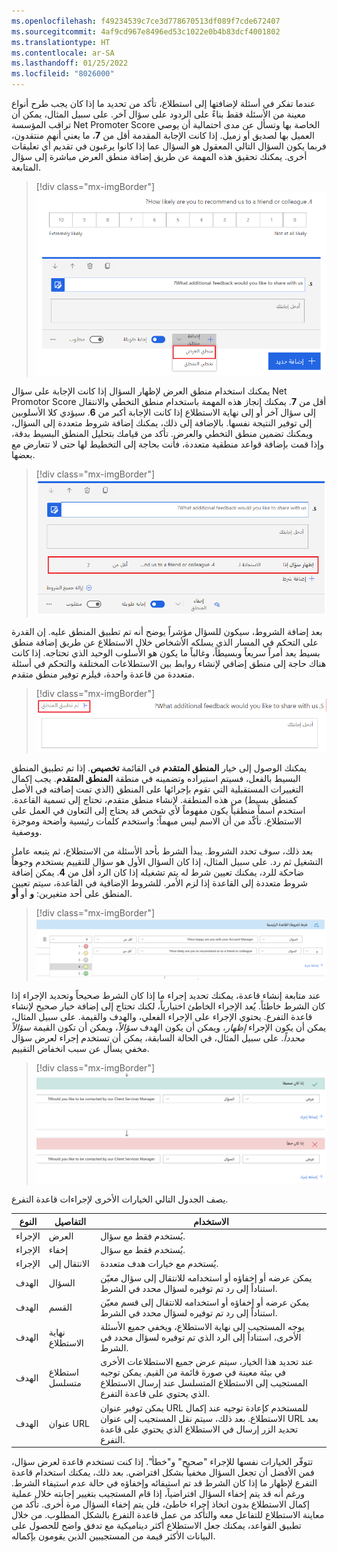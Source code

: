 ```yaml
---
ms.openlocfilehash: f49234539c7ce3d778670513df089f7cde672407
ms.sourcegitcommit: 4af9cd967e8496ed53c1022e0b4b83dcf4001802
ms.translationtype: HT
ms.contentlocale: ar-SA
ms.lasthandoff: 01/25/2022
ms.locfileid: "8026000"
---
```

عندما تفكر في أسئلة لإضافتها إلى استطلاع، تأكد من تحديد ما إذا كان يجب طرح أنواع معينة من الأسئلة فقط بناءً على الردود على سؤال آخر.
على سبيل المثال، يمكن أن تراقب المؤسسة Net Promoter Score الخاصة بها وتسأل عن مدى احتمالية أن يوصي العميل بها لصديق أو زميل. إذا كانت الإجابة المقدمة أقل من **7**، ما يعني أنهم منتقدون، فربما يكون السؤال التالي المعقول هو السؤال عما إذا كانوا يرغبون في تقديم أي تعليقات أخرى. يمكنك تحقيق هذه المهمة عن طريق إضافة منطق العرض مباشرة إلى سؤال المتابعة. 

> [!div class="mx-imgBorder"]
> [![صورة شاشة تعرض سؤالين في استطلاع في Customer Voice، مع تحديد سؤال واحد. وتم تحديد قائمة لإضافة منطق العرض.](../media/display-logic.png)](../media/display-logic.png#lightbox)

يمكنك استخدام منطق العرض لإظهار السؤال إذا كانت الإجابة على سؤال Net Promotor Score أقل من **7**. يمكنك إنجاز هذه المهمة باستخدام منطق التخطي والانتقال إلى سؤال آخر أو إلى نهاية الاستطلاع إذا كانت الإجابة أكبر من **6**. سيؤدي كلا الأسلوبين إلى توفير النتيجة نفسها. بالإضافة إلى ذلك، يمكنك إضافة شروط متعددة إلى السؤال، ويمكنك تضمين منطق التخطي والعرض.
تأكد من قيامك بتحليل المنطق البسيط بدقة، وإذا قمت بإضافة قواعد منطقية متعددة، فأنت بحاجة إلى التخطيط لها حتى لا تتعارض مع بعضها. 

> [!div class="mx-imgBorder"]
> [![صورة شاشة تعرض سؤالاً محدداً في استطلاع في Customer Voice. يتم تمييز المنطق على السؤال.](../media/show-question-if.png)](../media/show-question-if.png#lightbox)

بعد إضافة الشروط، سيكون للسؤال مؤشراً يوضح أنه تم تطبيق المنطق عليه. إن القدرة على التحكم في المسار الذي يسلكه الأشخاص خلال الاستطلاع عن طريق إضافة منطق بسيط يعد أمراً سريعاً وبسيطاً، وغالباً ما يكون هو الأسلوب الوحيد الذي تحتاجه. إذا كانت هناك حاجة إلى منطق إضافي لإنشاء روابط بين الاستطلاعات المختلفة والتحكم في أسئلة متعددة من قاعدة واحدة، فيلزم توفير منطق متقدم. 

> [!div class="mx-imgBorder"]
> [![صورة شاشة تظهر سؤالاً في استطلاع في Customer Voice. يتم تمييز مؤشر المنطق المطبق.](../media/logic-applied.png)](../media/logic-applied.png#lightbox)

يمكنك الوصول إلى خيار **المنطق المتقدم** في القائمة **تخصيص**.
إذا تم تطبيق المنطق البسيط بالفعل، فسيتم استيراده وتضمينه في منطقة **المنطق المتقدم**.
يجب إكمال التغييرات المستقبلية التي تقوم بإجرائها على المنطق (الذي تمت إضافته في الأصل كمنطق بسيط) من هذه المنطقة. لإنشاء منطق متقدم، تحتاج إلى تسمية القاعدة. استخدم اسماً منطقياً يكون مفهوماً لأي شخص قد يحتاج إلى التعاون في العمل على الاستطلاع. تأكّد من أن الاسم ليس مبهماً؛ واستخدم كلمات رئيسية واضحة وموجزة ووصفية. 

بعد ذلك، سوف تحدد الشروط. يبدأ الشرط بأحد الأسئلة من الاستطلاع، ثم يتبعه عامل التشغيل ثم رد. على سبيل المثال، إذا كان السؤال الأول هو سؤال للتقييم يستخدم وجوهاً ضاحكة للرد، يمكنك تعيين شرط له يتم تشغيله إذا كان الرد أقل من **4**. يمكن إضافة شروط متعددة إلى القاعدة إذا لزم الأمر.
للشروط الإضافية في القاعدة، سيتم تعيين المنطق على أحد متغيرين: **و** أو **أو**.

> [!div class="mx-imgBorder"]
> [![صورة شاشة تعرض قاعدة المنطق المتقدمة التي تم إنشاؤها.](../media/customization-menu.png)](../media/customization-menu.png#lightbox)

عند متابعة إنشاء قاعدة، يمكنك تحديد إجراء ما إذا كان الشرط صحيحاً وتحديد الإجراء إذا كان الشرط خاطئاً. يُعد الإجراء الخاطئ اختيارياً، لكنك تحتاج إلى إضافة خيار صحيح لإنشاء قاعدة التفرع.
يحتوي الإجراء على الإجراء الفعلي، والهدف والقيمة.
على سبيل المثال، يمكن أن يكون الإجراء *إظهار*، ويمكن أن يكون الهدف *سؤالاً*، ويمكن أن تكون القيمة *سؤالاً محدداً*. على سبيل المثال، في الحالة السابقة، يمكن أن تستخدم إجراء لعرض سؤال مخفي يسأل عن سبب انخفاض التقييم.

> [!div class="mx-imgBorder"]
> [![صورة شاشة تظهر سؤالاً إذا تم استيفاء الشرط، وإجراء يُظهر سؤالاً إذا لم يتم استيفاء الشرط.](../media/the-rule.png)](../media/the-rule.png#lightbox)

يصف الجدول التالي الخيارات الأخرى لإجراءات قاعدة التفرع. 

|     النوع       |     التفاصيل            |     الاستخدام                                                                                                                                                                                                           |
|----------------|------------------------|---------------------------------------------------------------------------------------------------------------------------------------------------------------------------------------------------------------------|
|     الإجراء     |     العرض               |     يُستخدم فقط مع سؤال.                                                                                                                                                                                       |
|     الإجراء     |     إخفاء               |     يُستخدم فقط مع سؤال.                                                                                                                                                                                       |
|     الإجراء     |     الانتقال إلى        |     يُستخدم مع خيارات هدف متعددة.                                                                                                                                                                               |
|     الهدف     |     السؤال           |     يمكن عرضه أو إخفاؤه أو استخدامه للانتقال إلى سؤال معيّن استناداً إلى رد تم توفيره لسؤال محدد في الشرط.                                                                    |
|     الهدف     |     القسم            |     يمكن عرضه أو إخفاؤه أو استخدامه للانتقال إلى قسم معيّن استناداً إلى رد تم توفيره لسؤال محدد في الشرط.                                                                     |
|     الهدف     |     نهاية الاستطلاع      |     يوجه المستجيب إلى نهاية الاستطلاع، ويخفي جميع الأسئلة الأخرى، استناداً إلى الرد الذي تم توفيره لسؤال محدد في الشرط.                                                      |
|     الهدف     |     استطلاع متسلسل     |     عند تحديد هذا الخيار، سيتم عرض جميع الاستطلاعات الأخرى في بيئة معينة في صورة قائمة من القيم. يمكن توجيه المستجيب إلى الاستطلاع المتسلسل عند إرسال الاستطلاع الذي يحتوي على قاعدة التفرع.     |
|     الهدف     |     عنوان URL                |     يمكن توفير عنوان URL للمستخدم كإعادة توجيه عند إكمال الاستطلاع. بعد ذلك، سيتم نقل المستجيب إلى عنوان URL بعد تحديد الزر إرسال في الاستطلاع الذي يحتوي على قاعدة التفرع.          |

تتوفّر الخيارات نفسها للإجراء "صحيح" و"خطأ". إذا كنت تستخدم قاعدة لعرض سؤال، فمن الأفضل أن تجعل السؤال مخفياً بشكل افتراضي. بعد ذلك، يمكنك استخدام قاعدة التفرع لإظهار ما إذا كان الشرط قد تم استيفائه وإخفاؤه في حالة عدم استيفاء الشرط. ورغم أنه قد يتم إخفاء السؤال افتراضياً، إذا قام المستجيب بتغيير إجابته خلال عملية إكمال الاستطلاع بدون اتخاذ إجراء خاطئ، فلن يتم إخفاء السؤال مرة أخرى. تأكد من معاينة الاستطلاع للتفاعل معه والتأكد من عمل قاعدة التفرع بالشكل المطلوب. من خلال تطبيق القواعد، يمكنك جعل الاستطلاع أكثر ديناميكية مع تدفق واضح للحصول على البيانات الأكثر قيمة من المستجيبين الذين يقومون بإكماله.
